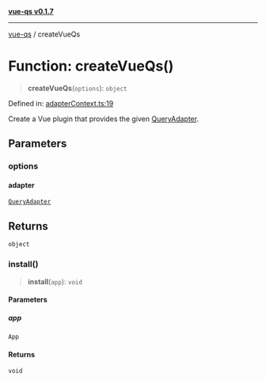 [**vue-qs v0.1.7**](../README.md)

***

[vue-qs](../README.md) / createVueQs

# Function: createVueQs()

> **createVueQs**(`options`): `object`

Defined in: [adapterContext.ts:19](https://github.com/iamsomraj/vue-qs/blob/378080a2660a9e11e7a8aeeb6d49a010f9b64ee4/src/adapterContext.ts#L19)

Create a Vue plugin that provides the given [QueryAdapter](../type-aliases/QueryAdapter.md).

## Parameters

### options

#### adapter

[`QueryAdapter`](../type-aliases/QueryAdapter.md)

## Returns

`object`

### install()

> **install**(`app`): `void`

#### Parameters

##### app

`App`

#### Returns

`void`
